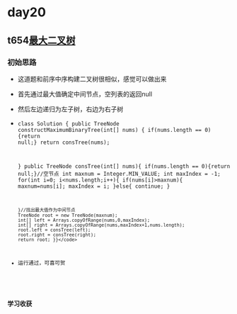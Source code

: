 # day20
## t654[最大二叉树](https://leetcode.cn/problems/maximum-binary-tree/)
### 初始思路
  - 这道题和前序中序构建二叉树很相似，感觉可以做出来
  - 首先通过最大值确定中间节点，空列表的返回null
  - 然后左边递归为左子树，右边为右子树
  - <code>class Solution {
    public TreeNode constructMaximumBinaryTree(int[] nums) {
        if(nums.length == 0){return null;}
        return consTree(nums);

    }
    public TreeNode consTree(int[] nums){
        if(nums.length == 0){return null;}//空节点
        int maxnum = Integer.MIN_VALUE;
        int maxIndex = -1;
        for(int i=0; i<nums.length;i++){
            if(nums[i]>maxnum){
                maxnum=nums[i];
                maxIndex = i;
            }else{
                continue;
            }

        }//找出最大值作为中间节点
        TreeNode root = new TreeNode(maxnum);
        int[] left = Arrays.copyOfRange(nums,0,maxIndex);
        int[] right = Arrays.copyOfRange(nums,maxIndex+1,nums.length);
        root.left = consTree(left);
        root.right = consTree(right);
        return root; }}</code>
  - 运行通过，可喜可贺
### 学习收获
  
